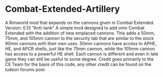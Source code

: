 # Combat-Extended-Artillery
A Rimworld mod that expands on the cannons given in Combat Extended.
Version: 0.13 "Anti-tank"
A simple mod designed to add onto Combat Extended with the addition of new emplaced cannons. 
This adds a 50mm, 75mm, and 105mm cannon to the security tab that are similar to the stock 90mm cannons with their own uses. 
50mm cannons have access to APHE, HE, and APCR shells, just like the 75mm cannon, while the 105mm cannon has access to a powerful HE shell. Each cannon is different and even in late game they can still be useful to some degree. Credit goes primarily to the CE Team for the basis of this code, any other credit can be found on the ludeon forums post.

